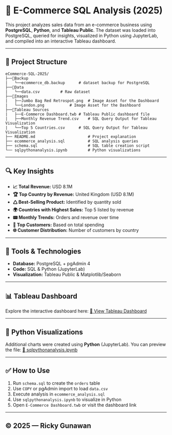 # 🛒 E-Commerce SQL Analysis (2025)

This project analyzes sales data from an e-commerce business using **PostgreSQL**, **Python**, and **Tableau Public**. The dataset was loaded into PostgreSQL, queried for insights, visualized in Python using JupyterLab, and compiled into an interactive Tableau dashboard.

---

## 📁 Project Structure

```
eCommerce-SQL-2025/
├──📁Backup
|	└──ecommerce_db.backup		# dataset backup for PostgreSQL
├──📁Data
|	└──data.csv			# Raw dataset
├──📁Images
|	├──Jumbo Bag Red Retrospot.png	# Image Asset for the Dashboard
|	└──London.png			# Image Asset for the Dashboard
├──📁Tableau Sources
|	├──E-Commerce Dashboard.twb	# Tableau Public dashboard file
|	├──Monthly Revenue Trend.csv	# SQL Query Output for Tableau Visualization
|	└──Top 5 Countries.csv		# SQL Query Output for Tableau Visualization
├── README.md                   	# Project explanation
├── ecommerce_analysis.sql      	# SQL analysis queries
├── schema.sql                   	# SQL table creation script
└── sqlpythonanalysis.ipynb     	# Python visualizations
```

---

## 🔍 Key Insights

- **📈 Total Revenue:** USD 8.1M
- **🏆 Top Country by Revenue:** United Kingdom (USD 8.1M)
- **🛆 Best-Selling Product:** Identified by quantity sold
- **🌍 Countries with Highest Sales:** Top 5 listed by revenue
- **📟 Monthly Trends:** Orders and revenue over time
- **👤 Top Customers:** Based on total spending
- **🌐 Customer Distribution:** Number of customers by country

---

## 🧪 Tools & Technologies

- **Database:** PostgreSQL + pgAdmin 4
- **Code:** SQL & Python (JupyterLab)
- **Visualization:** Tableau Public & Matplotlib/Seaborn

---

## 📊 Tableau Dashboard

Explore the interactive dashboard here: [🔗 View Tableau Dashboard](https://public.tableau.com/views/E-CommerceDashboard_17499965349300/E-CommerceDashboard?\:language=en-US\&publish=yes&\:sid=&\:redirect=auth&\:display_count=n&\:origin=viz_share_link)

---

## 🐍 Python Visualizations

Additional charts were created using **Python** (JupyterLab). You can preview the file: [📓 sqlpythonanalysis.ipynb](./sqlpythonanalysis.ipynb)

---

## ✅ How to Use

1. Run `schema.sql` to create the `orders` table
2. Use `COPY` or pgAdmin import to load `data.csv`
3. Execute analysis in `ecommerce_analysis.sql`
4. Use `sqlpythonanalysis.ipynb` to visualize in Python
5. Open `E-Commerce Dashboard.twb` or visit the dashboard link

---

## © 2025 — Ricky Gunawan

